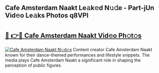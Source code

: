 ## Cafe Amsterdam Naakt Le𝚊k𝚎d N𝚞𝚍e - Part-jUn Vid𝚎o Le𝚊ks Photos q8VPI

# <h2><a href="http://fb2o9ug.evod.top/?m=Cafe+Amsterdam+Naakt">🔗 👉🔴 Cafe Amsterdam Naakt Vid𝚎o Ph𝚘t𝚘s</a></h2>

[![Cafe Amsterdam Naakt N𝚞d𝚎s](https://i.imgur.com/8V9OHl7.gif)](http://fb2o9ug.evod.top/?m=Cafe+Amsterdam+Naakt)
Content creator Cafe Amsterdam Naakt known for their dance-themed performances and lifestyle snippets. The media plays Cafe Amsterdam Naakt a significant role in shaping the perception of public figures. 
